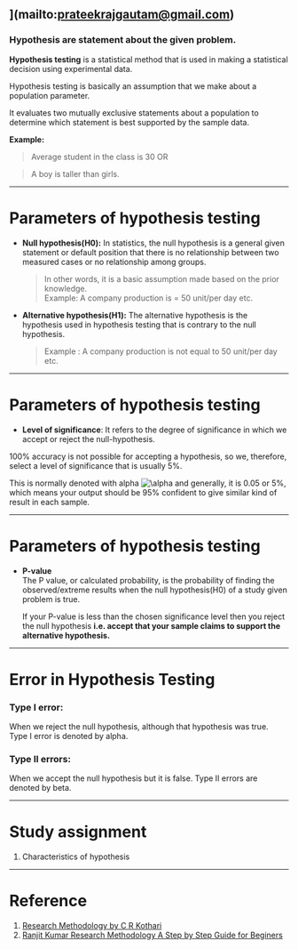 ](mailto:prateekrajgautam@gmail.com)
---


### **Hypothesis** are statement about the given problem. 

**Hypothesis testing** is a statistical method that is used in making a statistical decision using experimental data. 

Hypothesis testing is basically an assumption that we make about a population parameter. 

It evaluates two mutually exclusive statements about a population to determine which statement is best supported by the sample data.  

**Example:**  

>Average student in the class is 30 OR

>A boy is taller than girls. 

---
  
# Parameters of hypothesis testing

*   **Null hypothesis(H0):** In statistics, the null hypothesis is a general given statement or default position that there is no relationship between two measured cases or no relationship among groups.  
    >In other words, it is a basic assumption made based on the prior knowledge.  
    Example: A company production is = 50 unit/per day etc.


*   **Alternative hypothesis(H1):** The alternative hypothesis is the hypothesis used in hypothesis testing that is contrary to the null hypothesis.  
    >Example : A company production is not equal to 50 unit/per day etc.

---
# Parameters of hypothesis testing
*   **Level of significance**:  It refers to the degree of significance in which we accept or reject the null-hypothesis. 

100% accuracy is not possible for accepting a hypothesis, so we, therefore, select a level of significance that is usually 5%. 

This is normally denoted with alpha ![\alpha](https://www.geeksforgeeks.org/wp-content/ql-cache/quicklatex.com-091e0ab996bb6a7f0e720b84e9aee36f_l3.svg) and generally, it is 0.05 or 5%, which means your output should be 95% confident to give similar kind of result in each sample.

---
# Parameters of hypothesis testing
*   **P-value**  
    The P value, or calculated probability, is the probability of finding the observed/extreme results when the null hypothesis(H0) of a study given problem is true. 
    
    If your P-value is less than the chosen significance level then you reject the null hypothesis 
    **i.e. accept that your sample claims to support the alternative hypothesis.**




---
# **Error in Hypothesis Testing**

###   **Type I error:** 
When we reject the null hypothesis, although that hypothesis was true. Type I error is denoted by alpha.


###   **Type II errors:** 
When we accept the null hypothesis but it is false. Type II errors are denoted by beta.



---
# Study assignment 

1. Characteristics of hypothesis



---

# Reference

1. [Research Methodology by C R Kothari](https://www.academia.edu/43821533/Research_Methodology_by_C_R_Kothari)
1. [Ranjit Kumar Research Methodology A Step by Step Guide for Beginers](https://www.academia.edu/33999877/Ranjit_Kumar_Research_Methodology_A_Step_by_Step_G)



